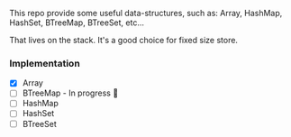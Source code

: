 This repo provide some useful data-structures, such as: Array, HashMap, HashSet, BTreeMap, BTreeSet, etc...

That lives on the stack. It's a good choice for fixed size store.

### Implementation


- [x] Array
- [ ] BTreeMap - In progress 🏃
- [ ] HashMap
- [ ] HashSet
- [ ] BTreeSet